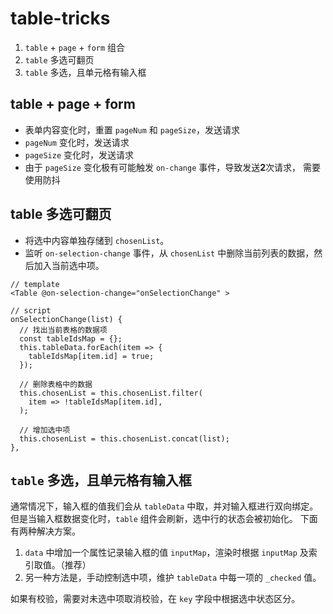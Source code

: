 # table-tricks

1. `table` + `page` + `form` 组合
1. `table` 多选可翻页
1. `table` 多选，且单元格有输入框

## table + page + form

* 表单内容变化时，重置 `pageNum` 和 `pageSize`，发送请求
* `pageNum` 变化时，发送请求
* `pageSize` 变化时，发送请求
* 由于 `pageSize` 变化极有可能触发 `on-change` 事件，导致发送**2**次请求，
需要使用防抖

## table 多选可翻页

* 将选中内容单独存储到 `chosenList`。
* 监听 `on-selection-change` 事件，从 `chosenList` 中删除当前列表的数据，然后加入当前选中项。

```vue
// template
<Table @on-selection-change="onSelectionChange" >

// script
onSelectionChange(list) {
  // 找出当前表格的数据项
  const tableIdsMap = {};
  this.tableData.forEach(item => {
    tableIdsMap[item.id] = true;
  });

  // 删除表格中的数据
  this.chosenList = this.chosenList.filter(
    item => !tableIdsMap[item.id],
  );

  // 增加选中项
  this.chosenList = this.chosenList.concat(list);
},
```

## `table` 多选，且单元格有输入框

通常情况下，输入框的值我们会从 `tableData` 中取，并对输入框进行双向绑定。
但是当输入框数据变化时，`table` 组件会刷新，选中行的状态会被初始化。
下面有两种解决方案。

1. `data` 中增加一个属性记录输入框的值 `inputMap`，渲染时根据 `inputMap` 及索引取值。（推荐）
1. 另一种方法是，手动控制选中项，维护 `tableData` 中每一项的 `_checked` 值。

如果有校验，需要对未选中项取消校验，在 `key` 字段中根据选中状态区分。
